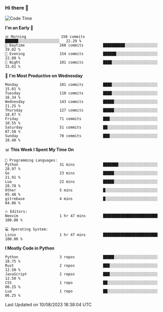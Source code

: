 ### Hi there 👋
<!--START_SECTION:waka-->
![Code Time](http://img.shields.io/badge/Code%20Time-135%20hrs%2011%20mins-blue)

**I'm an Early 🐤** 

```text
🌞 Morning                150 commits         ██████░░░░░░░░░░░░░░░░░░░   22.29 % 
🌆 Daytime                268 commits         ██████████░░░░░░░░░░░░░░░   39.82 % 
🌃 Evening                154 commits         ██████░░░░░░░░░░░░░░░░░░░   22.88 % 
🌙 Night                  101 commits         ████░░░░░░░░░░░░░░░░░░░░░   15.01 % 
```
📅 **I'm Most Productive on Wednesday** 

```text
Monday                   101 commits         ████░░░░░░░░░░░░░░░░░░░░░   15.01 % 
Tuesday                  110 commits         ████░░░░░░░░░░░░░░░░░░░░░   16.34 % 
Wednesday                143 commits         █████░░░░░░░░░░░░░░░░░░░░   21.25 % 
Thursday                 127 commits         █████░░░░░░░░░░░░░░░░░░░░   18.87 % 
Friday                   71 commits          ███░░░░░░░░░░░░░░░░░░░░░░   10.55 % 
Saturday                 51 commits          ██░░░░░░░░░░░░░░░░░░░░░░░   07.58 % 
Sunday                   70 commits          ███░░░░░░░░░░░░░░░░░░░░░░   10.40 % 
```


📊 **This Week I Spent My Time On** 

```text
💬 Programming Languages: 
Python                   31 mins             ███████░░░░░░░░░░░░░░░░░░   28.97 % 
Go                       23 mins             █████░░░░░░░░░░░░░░░░░░░░   21.91 % 
Lua                      22 mins             █████░░░░░░░░░░░░░░░░░░░░   20.78 % 
Other                    5 mins              █░░░░░░░░░░░░░░░░░░░░░░░░   05.48 % 
gitrebase                4 mins              █░░░░░░░░░░░░░░░░░░░░░░░░   04.06 % 

🔥 Editors: 
Neovim                   1 hr 47 mins        █████████████████████████   100.00 % 

💻 Operating System: 
Linux                    1 hr 47 mins        █████████████████████████   100.00 % 
```

**I Mostly Code in Python** 

```text
Python                   3 repos             █████░░░░░░░░░░░░░░░░░░░░   18.75 % 
Rust                     2 repos             ███░░░░░░░░░░░░░░░░░░░░░░   12.50 % 
JavaScript               2 repos             ███░░░░░░░░░░░░░░░░░░░░░░   12.50 % 
CSS                      1 repo              ██░░░░░░░░░░░░░░░░░░░░░░░   06.25 % 
Lua                      1 repo              ██░░░░░░░░░░░░░░░░░░░░░░░   06.25 % 
```




 Last Updated on 10/08/2023 18:38:04 UTC
<!--END_SECTION:waka-->

<!--
**YoganshSharma/YoganshSharma** is a ✨ _special_ ✨ repository because its `README.md` (this file) appears on your GitHub profile.

Here are some ideas to get you started:

- 🔭 I’m currently working on ...
- 🌱 I’m currently learning ...
- 👯 I’m looking to collaborate on ...
- 🤔 I’m looking for help with ...
- 💬 Ask me about ...
- 📫 How to reach me: ...
- 😄 Pronouns: ...
- ⚡ Fun fact: ...
-->
